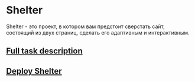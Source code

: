 # Shelter

Shelter - это проект, в котором вам предстоит сверстать сайт, состоящий из двух страниц, сделать его адаптивным и интерактивным.

## [Full task description](https://github.com/rolling-scopes-school/tasks/blob/master/tasks/shelter/shelter.md)

## [Deploy Shelter](https://lappavel.github.io/shelter/pages/main/)
